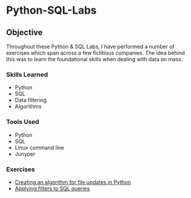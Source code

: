 # Python-SQL-Labs

## Objective

Throughout these Python & SQL Labs, I have performed a number of exercises which span across a few fictitious companies. The idea behind this was to learn the foundational skills when dealing with data en mass.

### Skills Learned

- Python
- SQL
- Data filtering
- Algorithms

### Tools Used

- Python
- SQL
- Linux command line
- Junyper

### Exercises
- <a href="https://github.com/JustA-Byte/Python-SQL-Labs/blob/main/Creating%20an%20algorithm%20for%20file%20updates%20in%20Python.md"> Creating an algorithm for file updates in Python </a>
- <a href="https://github.com/JustA-Byte/Python-SQL-Labs/blob/main/Applying%20filters%20to%20SQL%20queries.md"> Applying filters to SQL queries </a>
